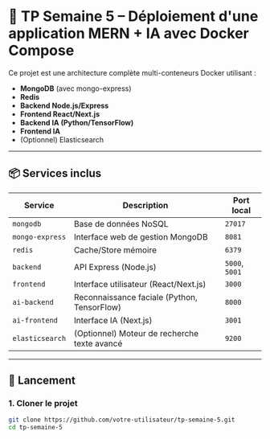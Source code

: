 # 🐳 TP Semaine 5 – Déploiement d'une application MERN + IA avec Docker Compose

Ce projet est une architecture complète multi-conteneurs Docker utilisant :

- **MongoDB** (avec mongo-express)
- **Redis**
- **Backend Node.js/Express**
- **Frontend React/Next.js**
- **Backend IA (Python/TensorFlow)**
- **Frontend IA**
- (Optionnel) Elasticsearch

---

## 📦 Services inclus

| Service         | Description                                           | Port local         |
|-----------------|-------------------------------------------------------|--------------------|
| `mongodb`       | Base de données NoSQL                                 | `27017`            |
| `mongo-express` | Interface web de gestion MongoDB                      | `8081`             |
| `redis`         | Cache/Store mémoire                                   | `6379`             |
| `backend`       | API Express (Node.js)                                 | `5000`, `5001`     |
| `frontend`      | Interface utilisateur (React/Next.js)                | `3000`             |
| `ai-backend`    | Reconnaissance faciale (Python, TensorFlow)          | `8000`             |
| `ai-frontend`   | Interface IA (Next.js)                                | `3001`             |
| `elasticsearch` | (Optionnel) Moteur de recherche texte avancé         | `9200`             |

---

## 🚀 Lancement

### 1. Cloner le projet

```bash
git clone https://github.com/votre-utilisateur/tp-semaine-5.git
cd tp-semaine-5
